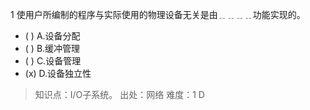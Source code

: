1
使用户所编制的程序与实际使用的物理设备无关是由﹎﹎﹎﹎功能实现的。
- ( ) A.设备分配 
- ( ) B.缓冲管理 
- ( ) C.设备管理 
- (x) D.设备独立性

> 知识点：I/O子系统。
> 出处：网络
> 难度：1
> D
